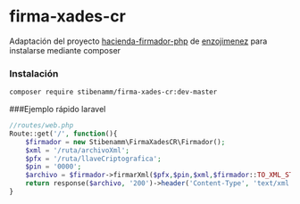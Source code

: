 # firma-xades-cr

Adaptación del proyecto [hacienda-firmador-php](https://github.com/enzojimenez/hacienda-firmador-php) de [enzojimenez](https://github.com/enzojimenez) para instalarse mediante composer

### Instalación

```bash
composer require stibenamm/firma-xades-cr:dev-master
```

###Ejemplo rápido laravel
```php
//routes/web.php
Route::get('/', function(){
	$firmador = new Stibenamm\FirmaXadesCR\Firmador();
  	$xml = '/ruta/archivoXml';
  	$pfx = '/ruta/llaveCriptografica';
  	$pin = '0000';
  	$archivo = $firmador->firmarXml($pfx,$pin,$xml,$firmador::TO_XML_STRING);
  	return response($archivo, '200')->header('Content-Type', 'text/xml');
}
```

